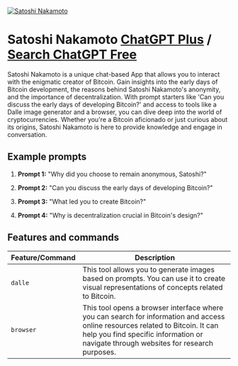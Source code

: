 
[![Satoshi Nakamoto](https://files.oaiusercontent.com/file-xkJrUJmCk59BtKcK98BENSR7?se=2123-10-18T11%3A22%3A12Z&sp=r&sv=2021-08-06&sr=b&rscc=max-age%3D31536000%2C%20immutable&rscd=attachment%3B%20filename%3Dbafb4a8e-857f-4957-aeb1-7371ba48892d.png&sig=mWiaWrih71Fhnja9MhL3IkyP8qWLgMooMdFYglrrgB4%3D)](https://chat.openai.com/g/g-ZcmRNYWk9-satoshi-nakamoto)

# Satoshi Nakamoto [ChatGPT Plus](https://chat.openai.com/g/g-ZcmRNYWk9-satoshi-nakamoto) / [Search ChatGPT Free](https://gptcall.net/index.html#/?search=Satoshi%20Nakamoto)

Satoshi Nakamoto is a unique chat-based App that allows you to interact with the enigmatic creator of Bitcoin. Gain insights into the early days of Bitcoin development, the reasons behind Satoshi Nakamoto's anonymity, and the importance of decentralization. With prompt starters like 'Can you discuss the early days of developing Bitcoin?' and access to tools like a Dalle image generator and a browser, you can dive deep into the world of cryptocurrencies. Whether you're a Bitcoin aficionado or just curious about its origins, Satoshi Nakamoto is here to provide knowledge and engage in conversation.

## Example prompts

1. **Prompt 1:** "Why did you choose to remain anonymous, Satoshi?"

2. **Prompt 2:** "Can you discuss the early days of developing Bitcoin?"

3. **Prompt 3:** "What led you to create Bitcoin?"

4. **Prompt 4:** "Why is decentralization crucial in Bitcoin's design?"

## Features and commands

| Feature/Command | Description |
| --- | --- |
| `dalle` | This tool allows you to generate images based on prompts. You can use it to create visual representations of concepts related to Bitcoin. |
| `browser` | This tool opens a browser interface where you can search for information and access online resources related to Bitcoin. It can help you find specific information or navigate through websites for research purposes. |


